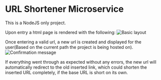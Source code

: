 # URL Shortener Microservice
This is a NodeJS only project.

Upon entry a html page is rendered with the following:
![Basic layout](https://imgur.com/8jcF4PH)

Once entering a valid url, a new url is created and displayed for the user(Based on the current path the project is being hosted on).
![Confirmation message](https://imgur.com/O9QJQnM)

If everything went through as expected without any errors, the new url will automatically redirect to the old inserted link, which could shorten the inserted URL completely, if the base URL is short on its own.
